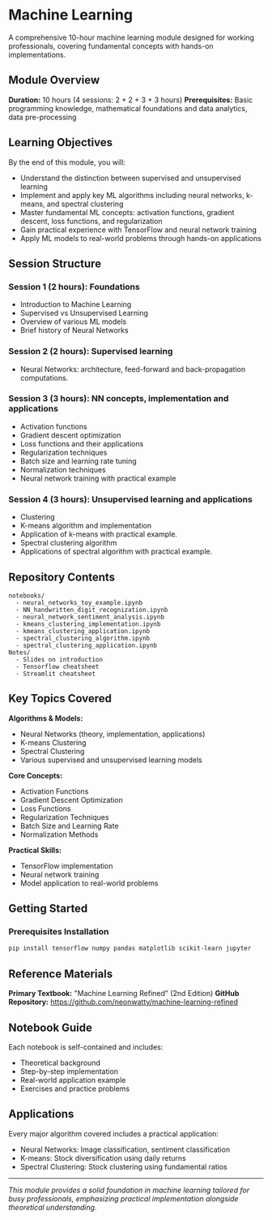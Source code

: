 # Machine Learning

A comprehensive 10-hour machine learning module designed for working professionals, covering fundamental concepts with hands-on implementations.

## Module Overview

**Duration:** 10 hours (4 sessions: 2 + 2 + 3 + 3 hours)
**Prerequisites:** Basic programming knowledge, mathematical foundations and data analytics, data pre-processing

## Learning Objectives

By the end of this module, you will:
- Understand the distinction between supervised and unsupervised learning
- Implement and apply key ML algorithms including neural networks, k-means, and spectral clustering
- Master fundamental ML concepts: activation functions, gradient descent, loss functions, and regularization
- Gain practical experience with TensorFlow and neural network training
- Apply ML models to real-world problems through hands-on applications

## Session Structure

### Session 1 (2 hours): Foundations
- Introduction to Machine Learning
- Supervised vs Unsupervised Learning
- Overview of various ML models
- Brief history of Neural Networks

### Session 2 (2 hours): Supervised learning
- Neural Networks: architecture, feed-forward and back-propagation computations. 

### Session 3 (3 hours): NN concepts, implementation and applications 
- Activation functions
- Gradient descent optimization
- Loss functions and their applications
- Regularization techniques
- Batch size and learning rate tuning
- Normalization techniques
- Neural network training with practical example

### Session 4 (3 hours): Unsupervised learning and applications
- Clustering
- K-means algorithm and implementation
- Application of k-means with practical example.
- Spectral clustering algorithm
- Applications of spectral algorithm with practical example.

## Repository Contents

```
notebooks/
  - neural_networks_toy_example.ipynb
  - NN_handwritten_digit_recognization.ipynb
  - neural_network_sentiment_analysis.ipynb
  - kmeans_clustering_implementation.ipynb
  - kmeans_clustering_application.ipynb
  - spectral_clustering_algorithm.ipynb
  - spectral_clustering_application.ipynb
Notes/
  - Slides on introduction
  - Tensorflow cheatsheet
  - Streamlit cheatsheet 
```

## Key Topics Covered

**Algorithms & Models:**
- Neural Networks (theory, implementation, applications)
- K-means Clustering
- Spectral Clustering
- Various supervised and unsupervised learning models

**Core Concepts:**
- Activation Functions
- Gradient Descent Optimization
- Loss Functions
- Regularization Techniques
- Batch Size and Learning Rate
- Normalization Methods

**Practical Skills:**
- TensorFlow implementation
- Neural network training
- Model application to real-world problems

## Getting Started

### Prerequisites Installation
```bash
pip install tensorflow numpy pandas matplotlib scikit-learn jupyter
```

## Reference Materials

**Primary Textbook:** "Machine Learning Refined" (2nd Edition)
**GitHub Repository:** https://github.com/neonwatty/machine-learning-refined

## Notebook Guide

Each notebook is self-contained and includes:
- Theoretical background
- Step-by-step implementation
- Real-world application example
- Exercises and practice problems

## Applications

Every major algorithm covered includes a practical application:
- Neural Networks: Image classification, sentiment classification
- K-means: Stock diversification using daily returns
- Spectral Clustering: Stock clustering using fundamental ratios

---

*This module provides a solid foundation in machine learning tailored for busy professionals, emphasizing practical implementation alongside theoretical understanding.*
